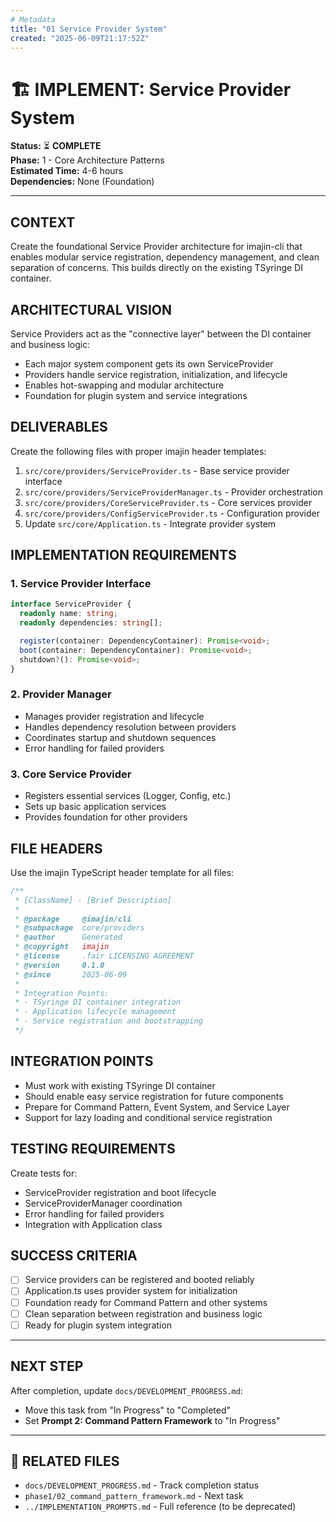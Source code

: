 ```yaml
---
# Metadata
title: "01 Service Provider System"
created: "2025-06-09T21:17:52Z"
---
```


# 🏗️ IMPLEMENT: Service Provider System

**Status:** ⏳ **COMPLETE**  
**Phase:** 1 - Core Architecture Patterns  
**Estimated Time:** 4-6 hours  
**Dependencies:** None (Foundation)

---

## CONTEXT

Create the foundational Service Provider architecture for imajin-cli that enables modular service registration, dependency management, and clean separation of concerns. This builds directly on the existing TSyringe DI container.

## ARCHITECTURAL VISION

Service Providers act as the "connective layer" between the DI container and business logic:

- Each major system component gets its own ServiceProvider
- Providers handle service registration, initialization, and lifecycle
- Enables hot-swapping and modular architecture
- Foundation for plugin system and service integrations

## DELIVERABLES

Create the following files with proper imajin header templates:

1. `src/core/providers/ServiceProvider.ts` - Base service provider interface
2. `src/core/providers/ServiceProviderManager.ts` - Provider orchestration
3. `src/core/providers/CoreServiceProvider.ts` - Core services provider
4. `src/core/providers/ConfigServiceProvider.ts` - Configuration provider
5. Update `src/core/Application.ts` - Integrate provider system

## IMPLEMENTATION REQUIREMENTS

### 1. Service Provider Interface

```typescript
interface ServiceProvider {
  readonly name: string;
  readonly dependencies: string[];

  register(container: DependencyContainer): Promise<void>;
  boot(container: DependencyContainer): Promise<void>;
  shutdown?(): Promise<void>;
}
```

### 2. Provider Manager

- Manages provider registration and lifecycle
- Handles dependency resolution between providers
- Coordinates startup and shutdown sequences
- Error handling for failed providers

### 3. Core Service Provider

- Registers essential services (Logger, Config, etc.)
- Sets up basic application services
- Provides foundation for other providers

## FILE HEADERS

Use the imajin TypeScript header template for all files:

```typescript
/**
 * [ClassName] - [Brief Description]
 *
 * @package     @imajin/cli
 * @subpackage  core/providers
 * @author      Generated
 * @copyright   imajin
 * @license     .fair LICENSING AGREEMENT
 * @version     0.1.0
 * @since       2025-06-09
 *
 * Integration Points:
 * - TSyringe DI container integration
 * - Application lifecycle management
 * - Service registration and bootstrapping
 */
```

## INTEGRATION POINTS

- Must work with existing TSyringe DI container
- Should enable easy service registration for future components
- Prepare for Command Pattern, Event System, and Service Layer
- Support for lazy loading and conditional service registration

## TESTING REQUIREMENTS

Create tests for:

- ServiceProvider registration and boot lifecycle
- ServiceProviderManager coordination
- Error handling for failed providers
- Integration with Application class

## SUCCESS CRITERIA

- [ ] Service providers can be registered and booted reliably
- [ ] Application.ts uses provider system for initialization
- [ ] Foundation ready for Command Pattern and other systems
- [ ] Clean separation between registration and business logic
- [ ] Ready for plugin system integration

---

## NEXT STEP

After completion, update `docs/DEVELOPMENT_PROGRESS.md`:

- Move this task from "In Progress" to "Completed"
- Set **Prompt 2: Command Pattern Framework** to "In Progress"

---

## 🔗 **RELATED FILES**

- `docs/DEVELOPMENT_PROGRESS.md` - Track completion status
- `phase1/02_command_pattern_framework.md` - Next task
- `../IMPLEMENTATION_PROMPTS.md` - Full reference (to be deprecated)
